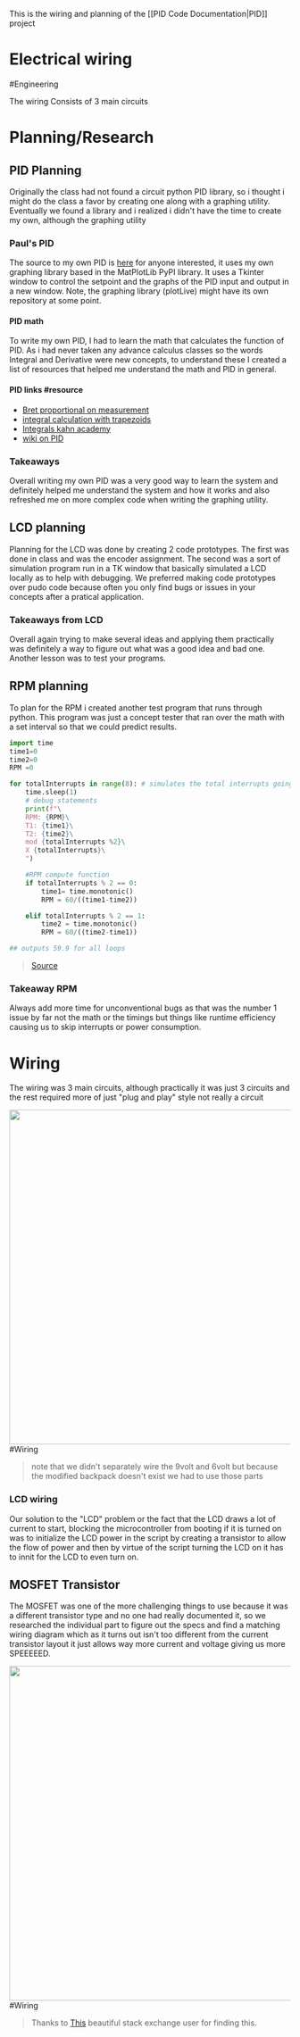 This is the wiring and planning of the [[PID Code Documentation|PID]] project

# Electrical wiring
#Engineering

The wiring Consists of 3 main circuits  

# Planning/Research 

## PID Planning 
Originally the class had not found a circuit python PID library, so i thought i might do the class a favor by creating one along with a graphing utility. Eventually we found a library and i realized i didn't have the time to create my own, although the graphing utility 

### Paul's PID
The source to my own PID is [here](https://github.com/japhero/PID-project/blob/master/LibCode/PIDNoClass.py) for anyone interested, it uses my own graphing library based in the MatPlotLib PyPI library. It uses a Tkinter window to control the setpoint and the graphs of the PID input and output in a new window. Note, the graphing library (plotLive) might have its own repository at some point.

#### PID math 
To write my own PID, I had to learn the math that calculates the function of PID. As i had never taken any advance calculus classes so the words Integral and Derivative were new concepts, to understand these I created a list of resources that helped me understand the math and PID in general.

#### PID links #resource 
* [Bret proportional on measurement ](http://brettbeauregard.com/blog/2017/06/introducing-proportional-on-measurement/)
* [integral calculation with trapezoids](https://en.wikipedia.org/wiki/Trapezoidal_rule)
* [Integrals kahn academy](https://youtu.be/__Uw1SXPW7s)
* [wiki on PID](https://en.wikipedia.org/wiki/PID_controller#Fundamental_operation)

### Takeaways 
Overall writing my own PID was a very good way to learn the system and definitely helped me understand the system and how it works and also refreshed me on more complex code when writing the graphing utility.

## LCD planning 
Planning for the LCD was done by creating 2 code prototypes. The first was done in class and was the encoder assignment. The second was a sort of simulation program run in a TK window that basically simulated a LCD locally as to help with debugging. We preferred making code prototypes over pudo code because often you only find bugs or issues in your concepts after a pratical application.

### Takeaways from LCD 
Overall again trying to make several ideas and applying them practically was definitely a way to figure out what was a good idea and bad one. Another lesson was to test your programs.

## RPM planning 
To plan for the RPM i created another test program that runs through python. This program was just a concept tester that ran over the math with a set interval so that we could predict results. 
```python
import time
time1=0
time2=0
RPM =0

for totalInterrupts in range(8): # simulates the total interrupts going up
    time.sleep(1)
	# debug statements
    print(f"\
    RPM: {RPM}\
    T1: {time1}\
    T2: {time2}\
    mod {totalInterrupts %2}\
    X {totalInterrupts}\
    ")

	#RPM compute function
    if totalInterrupts % 2 == 0:
        time1= time.monotonic()
        RPM = 60/((time1-time2))

    elif totalInterrupts % 2 == 1:
        time2 = time.monotonic()
        RPM = 60/((time2-time1))

## outputs 59.9 for all loops
``` 
> [Source](https://github.com/japhero/PID-project/blob/master/code/testCode.py)


### Takeaway RPM 
Always add more time for unconventional bugs as that was the number 1 issue by far not the math or the timings but things like runtime efficiency causing us to skip interrupts or power consumption.


# Wiring
The wiring was 3 main circuits, although practically it was just 3 circuits and the rest required more of just "plug and play" style not really a circuit

<img src = "https://i.imgur.com/wU3Dmu0.png"  width =600> #Wiring

> note that we didn't separately wire the 9volt and 6volt but because the modified backpack doesn't exist we had to use those parts 

### LCD wiring 
Our solution to the "LCD" problem or the fact that the LCD draws a lot of current to start, blocking the microcontroller from booting if it is turned on was to initialize the LCD power in the script by creating a transistor to allow the flow of power and then by virtue of the script turning the LCD on it has to innit for the LCD to even turn on.


## MOSFET Transistor
The MOSFET was one of the more challenging things to use because it was a different transistor type and no one had really documented it, so we researched the individual part to figure out the specs and find a matching wiring diagram which as it turns out isn't too different from the current transistor layout it just allows way more current and voltage giving us more SPEEEEED.

<img src="https://i.stack.imgur.com/AjURy.png" width =600> #Wiring 

> Thanks to [This](https://electronics.stackexchange.com/questions/179084/driving-dc-motor-using-a-single-mosfet-why-does-the-motor-spin-without-applying) beautiful stack exchange user for finding this.


